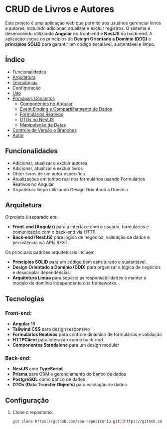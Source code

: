 #  CRUD de Livros e Autores

Este projeto é uma aplicação web que permite aos usuários gerenciar livros e autores, incluindo adicionar, atualizar e excluir registros. O sistema é desenvolvido utilizando **Angular** no front-end e **NestJS** no back-end. A aplicação segue os princípios de **Design Orientado a Domínio (DDD)** e **princípios SOLID** para garantir um código escalável, sustentável e limpo.

## Índice

- [Funcionalidades](#funcionalidades)
- [Arquitetura](#arquitetura)
- [Tecnologias](#tecnologias)
- [Configuração](#configuração)
- [Uso](#uso)
- [Principais Conceitos](#principais-conceitos)
  - [Componentes no Angular](#componentes-no-angular)
  - [Event Binding e Compartilhamento de Dados](#event-binding-e-compartilhamento-de-dados)
  - [Formulários Reativos](#formulários-reativos)
  - [DTOs no NestJS](#dtos-no-nestjs)
  - [Manipulação de Datas](#manipulação-de-datas)
- [Controle de Versão e Branches](#controle-de-versão-e-branches)
- [Autor](#autor)

## Funcionalidades

- Adicionar, atualizar e excluir autores
- Adicionar, atualizar e excluir livros
- Obter livros de um autor específico
- Atualizações em tempo real nos formulários usando Formulários Reativos no Angular
- Arquitetura limpa utilizando Design Orientado a Domínio

## Arquitetura

O projeto é separado em:

- **Front-end (Angular)** para a interface com o usuário, formulários e comunicação com o back-end via HTTP.
- **Back-end (NestJS)** para lógica de negócios, validação de dados e persistência via APIs REST.

Os principais padrões arquiteturais incluem:

- **Princípios SOLID** para um código bem estruturado e sustentável.
- **Design Orientado a Domínio (DDD)** para organizar a lógica de negócios e desacoplar dependências.
- **Arquitetura Limpa** para separar as responsabilidades e manter o modelo de domínio independente dos frameworks.

## Tecnologias

### Front-end:
- **Angular** 16
- **Tailwind CSS** para design responsivo
- **Formulários Reativos** para controle dinâmico de formulários e validação
- **HTTPClient** para interação com o back-end
- **Componentes Standalone** para um design modular

### Back-end:
- **NestJS** com **TypeScript**
- **Prisma** para ORM e gerenciamento do banco de dados
- **PostgreSQL** como banco de dados
- **DTOs (Data Transfer Objects)** para validação de dados

## Configuração

1. Clone o repositório:
   ```bash
   git clone https://github.com/seu-repositorio.git](https://github.com/jeanprog/library.git)
